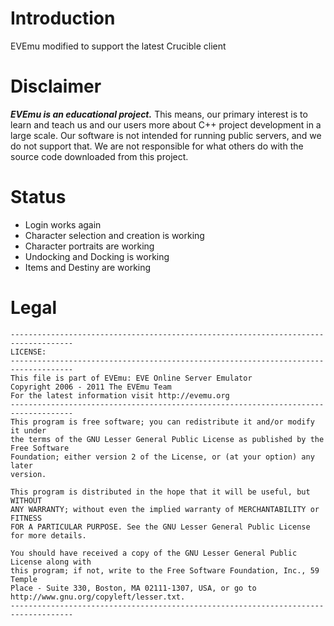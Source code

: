 # Introduction
EVEmu modified to support the latest Crucible client

# Disclaimer

***EVEmu is an educational project.*** 
 This means, our primary interest is to learn and teach us 
and our users more about C++ project development in a large 
scale. Our software is not intended for running public servers, 
and we do not support that. We are not responsible for what others 
do with the source code downloaded from this project. 

# Status
- Login works again
- Character selection and creation is working
- Character portraits are working
- Undocking and Docking is working
- Items and Destiny are working

# Legal
	------------------------------------------------------------------------------------
	LICENSE:
	------------------------------------------------------------------------------------
	This file is part of EVEmu: EVE Online Server Emulator
	Copyright 2006 - 2011 The EVEmu Team
	For the latest information visit http://evemu.org
	------------------------------------------------------------------------------------
	This program is free software; you can redistribute it and/or modify it under
	the terms of the GNU Lesser General Public License as published by the Free Software
	Foundation; either version 2 of the License, or (at your option) any later
	version.

	This program is distributed in the hope that it will be useful, but WITHOUT
	ANY WARRANTY; without even the implied warranty of MERCHANTABILITY or FITNESS
	FOR A PARTICULAR PURPOSE. See the GNU Lesser General Public License for more details.

	You should have received a copy of the GNU Lesser General Public License along with
	this program; if not, write to the Free Software Foundation, Inc., 59 Temple
	Place - Suite 330, Boston, MA 02111-1307, USA, or go to
	http://www.gnu.org/copyleft/lesser.txt.
	------------------------------------------------------------------------------------
	
